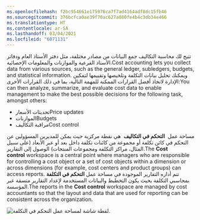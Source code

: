 ```yaml
---
ms.openlocfilehash: f2bc954661e175976ca7f7ad4164adf8dc15fb46
ms.sourcegitcommit: 376bcfca0ae39f70ac627a080fe4b4c3db34e466
ms.translationtype: HT
ms.contentlocale: ar-SA
ms.lasthandoff: 03/04/2021
ms.locfileid: "6071131"
---
```


<span data-ttu-id="e8c8e-101">تتيح لك محاسبة التكاليف جمع البيانات من مصادر مختلفة، مثل دفتر الأستاذ العام ودفاتر الأستاذ الفرعية والموازنات والمعلومات الإحصائية.</span><span class="sxs-lookup"><span data-stu-id="e8c8e-101">Cost accounting lets you collect data from various sources, such as the general ledger, subledgers, budgets, and statistical information.</span></span> <span data-ttu-id="e8c8e-102">ويمكنك تحليل بيانات التكلفة وتلخيصها وتقييمها لتمكين الإدارة لاتخاذ أفضل القرارات الممكنة للمهمة التالية، بما في ذلك القرارات الأخرى:</span><span class="sxs-lookup"><span data-stu-id="e8c8e-102">You can then analyze, summarize, and evaluate cost data to enable management to make the best possible decisions for the following task, amongst others:</span></span>

- <span data-ttu-id="e8c8e-103">تحديثات الأسعار</span><span class="sxs-lookup"><span data-stu-id="e8c8e-103">Price updates</span></span>
- <span data-ttu-id="e8c8e-104">الموازنات</span><span class="sxs-lookup"><span data-stu-id="e8c8e-104">Budgets</span></span>
- <span data-ttu-id="e8c8e-105">مراقبة التكاليف</span><span class="sxs-lookup"><span data-stu-id="e8c8e-105">Cost control</span></span>

<span data-ttu-id="e8c8e-106">مساحة عمل  **التحكم في التكاليف**  هي نقطة مركزية حيث يمكن للمديرين المسؤولين عن التحكم في كائن تكلفة أو مجموعة من كائنات تكلفة داخل بعد أو عبر الأبعاد (على سبيل المثال، مراكز التكلفة ومجموعات المنتجات) الوصول إلى التقارير.</span><span class="sxs-lookup"><span data-stu-id="e8c8e-106">The **Cost control** workspace is a central point where managers who are responsible for controlling a cost object or a set of cost objects within a dimension or across dimensions (for example, cost centers and product groups) can access reports.</span></span> <span data-ttu-id="e8c8e-107">تتم أداره التقارير الموجودة في مساحة عمل **التحكم في التكلفة** بمحاسبي التكلفة بحيث يكون التخطيط والبيانات المستخدمة لإعداد التقارير متسقة عبر المؤسسة.</span><span class="sxs-lookup"><span data-stu-id="e8c8e-107">The reports in the **Cost control** workspace are managed by cost accountants so that the layout and data that are used for reporting can be consistent across the organization.</span></span>

![لقطة شاشة لمساحة عمل التحكم في التكلفة.](../media/cost-control.png)


